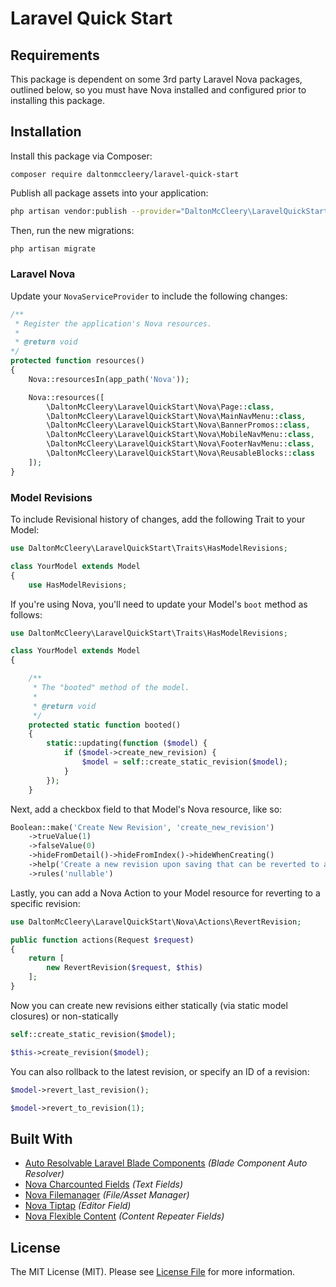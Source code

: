 # Laravel Quick Start

## Requirements

This package is dependent on some 3rd party Laravel Nova packages, outlined below, so you must have Nova installed and configured prior to installing this package.

## Installation

Install this package via Composer:

```composer
composer require daltonmccleery/laravel-quick-start
```

Publish all package assets into your application:
```bash
php artisan vendor:publish --provider="DaltonMcCleery\LaravelQuickStart\LaravelQuickStartServiceProvider" --force
```

Then, run the new migrations:
```bash
php artisan migrate
```

### Laravel Nova

Update your `NovaServiceProvider` to include the following changes:

```php
/**
 * Register the application's Nova resources.
 *
 * @return void
*/
protected function resources()
{
    Nova::resourcesIn(app_path('Nova'));

    Nova::resources([
        \DaltonMcCleery\LaravelQuickStart\Nova\Page::class,
        \DaltonMcCleery\LaravelQuickStart\Nova\MainNavMenu::class,
        \DaltonMcCleery\LaravelQuickStart\Nova\BannerPromos::class,
        \DaltonMcCleery\LaravelQuickStart\Nova\MobileNavMenu::class,
        \DaltonMcCleery\LaravelQuickStart\Nova\FooterNavMenu::class,
        \DaltonMcCleery\LaravelQuickStart\Nova\ReusableBlocks::class
    ]);
}
```

### Model Revisions

To include Revisional history of changes, add the following Trait to your Model:

```php
use DaltonMcCleery\LaravelQuickStart\Traits\HasModelRevisions;

class YourModel extends Model
{
    use HasModelRevisions;
```

If you're using Nova, you'll need to update your Model's `boot` method as follows:

```php
use DaltonMcCleery\LaravelQuickStart\Traits\HasModelRevisions;

class YourModel extends Model
{

    /**
     * The "booted" method of the model.
     *
     * @return void
     */
    protected static function booted()
    {
        static::updating(function ($model) {
            if ($model->create_new_revision) {
                $model = self::create_static_revision($model);
            }
        });
    }
```

Next, add a checkbox field to that Model's Nova resource, like so:

```php
Boolean::make('Create New Revision', 'create_new_revision')
    ->trueValue(1)
    ->falseValue(0)
    ->hideFromDetail()->hideFromIndex()->hideWhenCreating()
    ->help('Create a new revision upon saving that can be reverted to at any time.')
    ->rules('nullable')
```

Lastly, you can add a Nova Action to your Model resource for reverting to a specific revision:

```php
use DaltonMcCleery\LaravelQuickStart\Nova\Actions\RevertRevision;

public function actions(Request $request)
{
    return [
        new RevertRevision($request, $this)
    ];
}
```

Now you can create new revisions either statically (via static model closures) or non-statically 

```php
self::create_static_revision($model);

$this->create_revision($model);
```

You can also rollback to the latest revision, or specify an ID of a revision:

```php
$model->revert_last_revision();

$model->revert_to_revision(1);
```

## Built With

- [Auto Resolvable Laravel Blade Components](https://github.com/ahinkle/auto-resolvable-blade-components) _(Blade Component Auto Resolver)_
- [Nova Charcounted Fields](https://github.com/elevate-digital/nova-charcounted-fields) _(Text Fields)_
- [Nova Filemanager](https://github.com/InfinetyEs/Nova-Filemanager) _(File/Asset Manager)_
- [Nova Tiptap](https://github.com/manogi/nova-tiptap) _(Editor Field)_
- [Nova Flexible Content](https://github.com/whitecube/nova-flexible-content) _(Content Repeater Fields)_


## License

The MIT License (MIT). Please see [License File](LICENSE.md) for more information.
